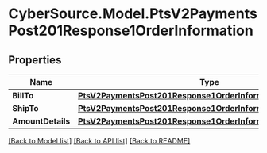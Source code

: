 # CyberSource.Model.PtsV2PaymentsPost201Response1OrderInformation
## Properties

Name | Type | Description | Notes
------------ | ------------- | ------------- | -------------
**BillTo** | [**PtsV2PaymentsPost201Response1OrderInformationBillTo**](PtsV2PaymentsPost201Response1OrderInformationBillTo.md) |  | [optional] 
**ShipTo** | [**PtsV2PaymentsPost201Response1OrderInformationShipTo**](PtsV2PaymentsPost201Response1OrderInformationShipTo.md) |  | [optional] 
**AmountDetails** | [**PtsV2PaymentsPost201Response1OrderInformationAmountDetails**](PtsV2PaymentsPost201Response1OrderInformationAmountDetails.md) |  | [optional] 

[[Back to Model list]](../README.md#documentation-for-models) [[Back to API list]](../README.md#documentation-for-api-endpoints) [[Back to README]](../README.md)

